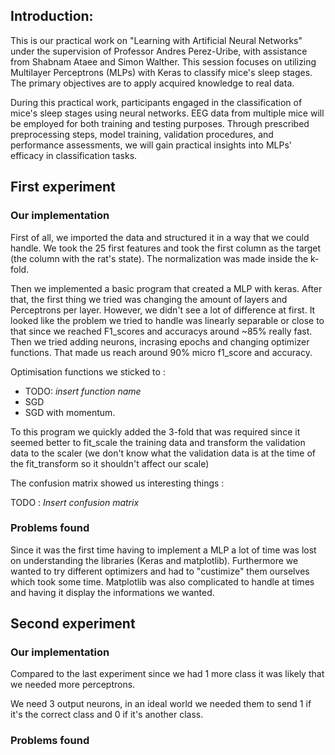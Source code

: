 ## Introduction:

This is our practical work on "Learning with Artificial Neural Networks" under the supervision of Professor Andres Perez-Uribe, with assistance from Shabnam Ataee and Simon Walther. This session focuses on utilizing Multilayer Perceptrons (MLPs) with Keras to classify mice's sleep stages. The primary objectives are to apply acquired knowledge to real data.

During this practical work, participants engaged in the classification of mice's sleep stages using neural networks. EEG data from multiple mice will be employed for both training and testing purposes. Through prescribed preprocessing steps, model training, validation procedures, and performance assessments, we will gain practical insights into MLPs' efficacy in classification tasks.

## First experiment

### Our implementation

First of all, we imported the data and structured it in a way that we could handle. We took the 25 first features and took the first column as the target (the column with the rat's state). The normalization was made inside the k-fold.

Then we implemented a basic program that created a MLP with keras. After that, the first thing we tried was changing the amount of layers and Perceptrons per layer. However, we didn't see a lot of difference at first. It looked like the problem we tried to handle was linearly separable or close to that since we reached F1_scores and accuracys around ~85% really fast. Then we tried adding neurons, incrasing epochs and changing optimizer functions. That made us reach around 90% micro f1_score and accuracy.

Optimisation functions we sticked to :

- TODO: *insert function name* 
- SGD 
- SGD with momentum.

To this program we quickly added the 3-fold that was required since it seemed better to fit_scale the training data and transform the validation data to the scaler (we don't know what the validation data is at the time of the fit_transform so it shouldn't affect our scale)

The confusion matrix showed us interesting things :

TODO : *Insert confusion matrix*

### Problems found
Since it was the first time having to implement a MLP a lot of time was lost on understanding the libraries (Keras and matplotlib). 
Furthermore we wanted to try different optimizers and had to "custimize" them ourselves which took some time. 
Matplotlib was also complicated to handle at times and having it display the informations we wanted.


## Second experiment

### Our implementation

Compared to the last experiment since we had 1 more class it was likely that we needed more perceptrons.

We need 3 output neurons, in an ideal world we needed them to send 1 if it's the correct class and 0 if it's another class.


### Problems found
